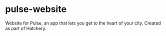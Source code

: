 # pulse-website
Website for Pulse, an app that lets you get to the heart of your city. Created as part of Hatchery.
